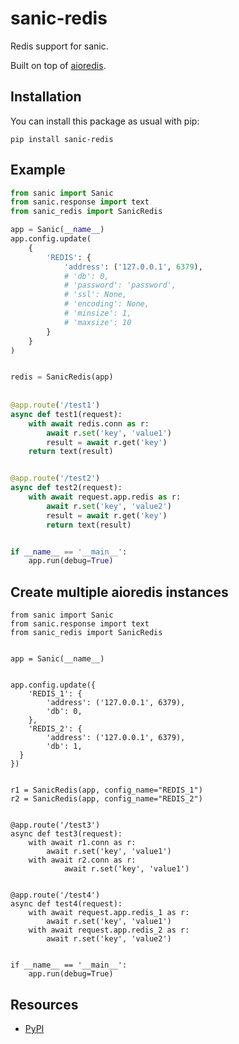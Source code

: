 sanic-redis
==============
Redis support for sanic.

Built on top of [aioredis](https://github.com/aio-libs/aioredis).

Installation
------------

You can install this package as usual with pip:

    pip install sanic-redis

Example
------------

```python
from sanic import Sanic
from sanic.response import text
from sanic_redis import SanicRedis

app = Sanic(__name__)
app.config.update(
    {
        'REDIS': {
            'address': ('127.0.0.1', 6379),
            # 'db': 0,
            # 'password': 'password',
            # 'ssl': None,
            # 'encoding': None,
            # 'minsize': 1,
            # 'maxsize': 10
        }
    }
)


redis = SanicRedis(app)
    
    
@app.route('/test1')
async def test1(request):
    with await redis.conn as r:
        await r.set('key', 'value1')
        result = await r.get('key')
    return text(result)


@app.route('/test2')
async def test2(request):
    with await request.app.redis as r:
        await r.set('key', 'value2')
        result = await r.get('key')
        return text(result)


if __name__ == '__main__':
    app.run(debug=True)
```

Create multiple aioredis instances
------------

```.python
from sanic import Sanic
from sanic.response import text
from sanic_redis import SanicRedis


app = Sanic(__name__)


app.config.update({
    'REDIS_1': {
        'address': ('127.0.0.1', 6379),
        'db': 0,
    },
    'REDIS_2': {
        'address': ('127.0.0.1', 6379),
        'db': 1,
  }
})


r1 = SanicRedis(app, config_name="REDIS_1")
r2 = SanicRedis(app, config_name="REDIS_2")


@app.route('/test3')
async def test3(request):
    with await r1.conn as r:
        await r.set('key', 'value1')
    with await r2.conn as r:
            await r.set('key', 'value1')


@app.route('/test4')
async def test4(request):
    with await request.app.redis_1 as r:
        await r.set('key', 'value1')
    with await request.app.redis_2 as r:
        await r.set('key', 'value2')


if __name__ == '__main__':
    app.run(debug=True)
```

Resources
---------

- [PyPI](https://pypi.python.org/pypi/sanic-redis)
